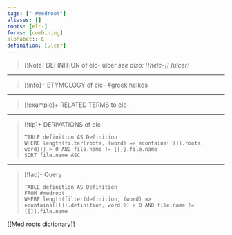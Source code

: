 ```yaml
---
tags: [" #medroot"]
aliases: []
roots: [elc-]
forms: [combining]
alphabet:: E
definition: [ulcer]
---
```

>[!Note] DEFINITION of elc-
>ulcer
>*see also: [[helc-]] (ulcer)*
_____
>[!info]+ ETYMOLOGY of elc-
>#greek helkos
_____
>[!example]+ RELATED TERMS to elc-
>
_____
>[!tip]+ DERIVATIONS of elc-
>```dataview
>TABLE definition AS Definition 
>WHERE length(filter(roots, (word) => econtains([[]].roots, word))) > 0 AND file.name != [[]].file.name
>SORT file.name ASC
>```
____
>[!faq]- Query
>```dataview
>TABLE definition AS Definition
>FROM #medroot
>WHERE length(filter(definition, (word) => econtains([[]].definition, word))) > 0 AND file.name != [[]].file.name
>```

[[Med roots dictionary]]